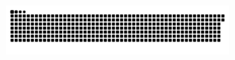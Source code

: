 <picture>
  <source media="(prefers-color-scheme: dark)" srcset="https://raw.githubusercontent.com/MarineHakobyan/MarineHakobyan/9906ac5ca22560aa08b0bf1837ecb531d895393d/github-contribution-grid-snake-dark.svg" />
  <source media="(prefers-color-scheme: light)" srcset="https://raw.githubusercontent.com/MarineHakobyan/MarineHakobyan/9906ac5ca22560aa08b0bf1837ecb531d895393d/github-contribution-grid-snake.svg" />
  <img alt="github-snake" src="https://raw.githubusercontent.com/MarineHakobyan/MarineHakobyan/9906ac5ca22560aa08b0bf1837ecb531d895393d/github-contribution-grid-snake-dark.svg" />
</picture>
